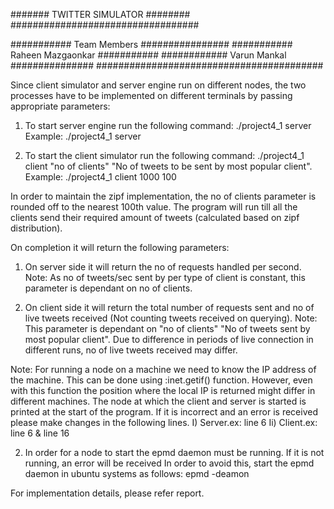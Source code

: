 ####### TWITTER SIMULATOR ########
##################################

########### Team Members ################
########### Raheen Mazgaonkar ###########
############ Varun Mankal ###############
#########################################

Since client simulator and server engine run on different nodes, the two processes have to be implemented on different terminals by passing appropriate parameters:

1) To start server engine run the following command:
./project4_1 server 
Example: ./project4_1 server

2) To start the client simulator run the following command:
./project4_1 client "no of clients" "No of tweets to be sent by most popular client".
Example: ./project4_1 client 1000 100

In order to maintain the zipf implementation, the no of clients parameter is rounded off to the nearest 100th value.
The program will run till all the clients send their required amount of tweets (calculated based on zipf distribution).

On completion it will return the following parameters:

1) On server side it will return the no of requests handled per second. 
Note: As no of tweets/sec sent by per type of client is constant, this parameter is dependant on no of clients.


2) On client side it will return the total number of requests sent and no of live tweets received (Not counting tweets received on querying). 
Note: This parameter is dependant on "no of clients" "No of tweets sent by most popular client". 
      Due to difference in periods of live connection in different runs, no of live tweets received may differ. 
       

Note: 
For running a node on a machine we need to know the IP address of the machine. This can be done using :inet.getif() function. 
However, even with this function the position where the local IP is returned might differ in different machines. 
The node at which the client and server is started is printed at the start of the program. If it is incorrect and an error is received please make changes in the following lines.
I) Server.ex: line 6 
Ii) Client.ex: line 6 & line 16

2) In order for a node to start the epmd daemon must be running. If it is not running, an error will be received
In order to avoid this, start the epmd daemon in ubuntu systems as follows:
epmd -deamon


For implementation details, please refer report.
